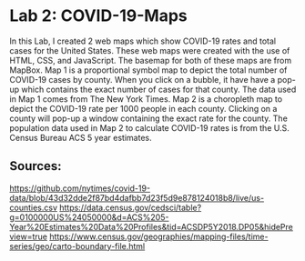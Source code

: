 # Lab 2: COVID-19-Maps

In this Lab, I created 2 web maps which show COVID-19 rates and total cases for the United States. These web maps were created with the use of HTML, CSS, and JavaScript. The basemap for both of these maps are from MapBox. Map 1 is a proportional symbol map to depict the total number of COVID-19 cases by county. When you click on a bubble, it have have a pop-up which contains the exact number of cases for that county. The data used in Map 1 comes from The New York Times. Map 2 is a choropleth map to depict the COVID-19 rate per 1000 people in each county. Clicking on a county will pop-up a window containing the exact rate for the county. The population data used in Map 2 to calculate COVID-19 rates is from the U.S. Census Bureau ACS 5 year estimates. 
## Sources: 
https://github.com/nytimes/covid-19-data/blob/43d32dde2f87bd4dafbb7d23f5d9e878124018b8/live/us-counties.csv
https://data.census.gov/cedsci/table?g=0100000US%24050000&d=ACS%205-Year%20Estimates%20Data%20Profiles&tid=ACSDP5Y2018.DP05&hidePreview=true
https://www.census.gov/geographies/mapping-files/time-series/geo/carto-boundary-file.html
